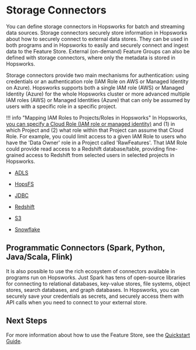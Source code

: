 # Storage Connectors

You can define storage connectors in Hopsworks for batch and streaming data sources. Storage connectors securely store information in Hopsworks about how to securely connect to external data stores. They can be used in both programs and in Hopsworks to easily and securely connect and ingest data to the Feature Store. External (on-demand) Feature Groups can also be defined with storage connectors, where only the metadata is stored in Hopsworks. 

Storage connectors provide two main mechanisms for authentication: using credentials or an authentication role (IAM Role on AWS or Managed Identity on Azure). Hopsworks supports both a single IAM role (AWS) or Managed Identity (Azure) for the whole Hopsworks cluster or more advanced multiple IAM roles (AWS) or Managed Identities (Azure) that can only be assumed by users with a specific role in a specific project.

!!! info "Mapping IAM Roles to Projects/Roles in Hopsworks"
    In Hopsworks, [you can specify a Cloud Role (IAM role or managed identity)](https://hopsworks.readthedocs.io/en/latest/admin_guide/cloud_role_mapping.html) and (1) in which Project and (2) what role within that Project can assume that Cloud Role. For example, you could limit access to a given IAM Role to users who have the 'Data Owner' role in a Project called 'RawFeatures'. That IAM Role could provide read access to a Redshift database/table, providing fine-grained access to Redshift from selected users in selected projects in Hopsworks.

* [ADLS](./storage-connectors/adls.md)

* [HopsFS](./storage-connectors/hopsfs.md)

* [JDBC](./storage-connectors/jdbc.md)

* [Redshift](./storage-connectors/redshift.md)

* [S3](./storage-connectors/s3.md)

* [Snowflake](./storage-connectors/snowflake.md)

## Programmatic Connectors (Spark, Python, Java/Scala, Flink)

It is also possible to use the rich ecosystem of connectors available in programs run on Hopsworks. Just Spark has tens of open-source libraries for connecting to relational databases, key-value stores, file systems, object stores, search databases, and graph databases. In Hopsworks, you can securely save your credentials as secrets, and securely access them with API calls when you need to connect to your external store. 

## Next Steps

For more information about how to use the Feature Store, see the [Quickstart Guide](../quickstart.md).

